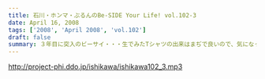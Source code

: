 ```yaml
---
title: 石川・ホンマ・ぶるんのBe-SIDE Your Life! vol.102-3
date: April 16, 2008
tags: ['2008', 'April 2008', 'vol.102']
draft: false
summary: ３年目に突入のビーサイ・・・生でみたTシャツの出来はまぢで良いので、気になったら即チェックが基本です。NAMAE
---
```


http://project-phi.ddo.jp/ishikawa/ishikawa102_3.mp3
